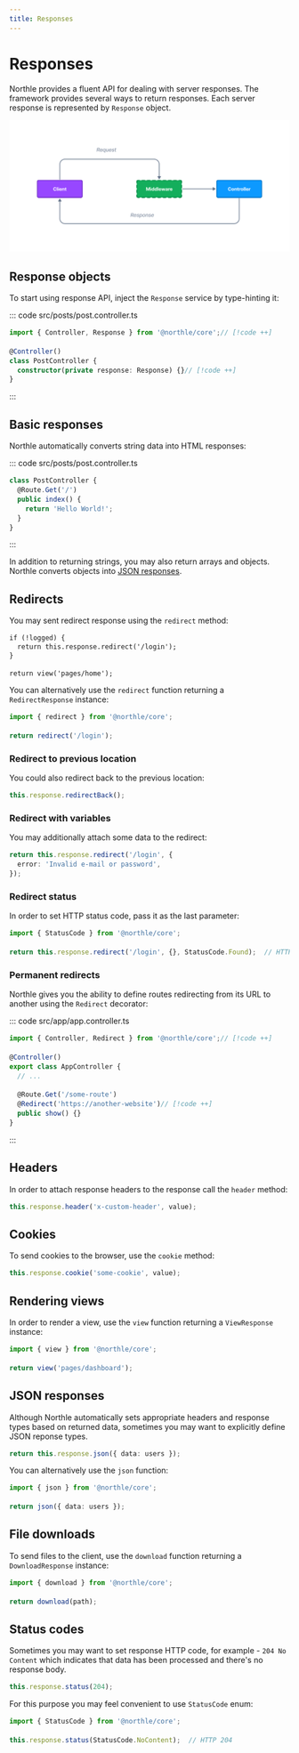 ```yaml
---
title: Responses
---
```


# Responses

Northle provides a fluent API for dealing with server responses. The framework provides several ways to return responses. Each server response is represented by `Response` object.

![Request Lifecycle](./assets/http-lifecycle.png)

## Response objects

To start using response API, inject the `Response` service by type-hinting it:

::: code src/posts/post.controller.ts
```ts
import { Controller, Response } from '@northle/core';// [!code ++]

@Controller()
class PostController {
  constructor(private response: Response) {}// [!code ++]
}
```
:::

## Basic responses

Northle automatically converts string data into HTML responses:

::: code src/posts/post.controller.ts
```ts
class PostController {
  @Route.Get('/')
  public index() {
    return 'Hello World!';
  }
}
```
:::

In addition to returning strings, you may also return arrays and objects. Northle converts objects into [JSON responses](/docs/basics/responses#json-responses).

## Redirects

You may sent redirect response using the `redirect` method:

```ts{2}
if (!logged) {
  return this.response.redirect('/login');
}

return view('pages/home');
```

You can alternatively use the `redirect` function returning a `RedirectResponse` instance:

```ts
import { redirect } from '@northle/core';

return redirect('/login');
```

### Redirect to previous location

You could also redirect back to the previous location:

```ts
this.response.redirectBack();
```

### Redirect with variables

You may additionally attach some data to the redirect:

```ts
return this.response.redirect('/login', {
  error: 'Invalid e-mail or password',
});
```

### Redirect status

In order to set HTTP status code, pass it as the last parameter:

```ts
import { StatusCode } from '@northle/core';

return this.response.redirect('/login', {}, StatusCode.Found);  // HTTP 302
```

### Permanent redirects

Northle gives you the ability to define routes redirecting from its URL to another using the `Redirect` decorator:

::: code src/app/app.controller.ts
```ts
import { Controller, Redirect } from '@northle/core';// [!code ++]

@Controller()
export class AppController {
  // ...

  @Route.Get('/some-route')
  @Redirect('https://another-website')// [!code ++]
  public show() {}
}
```
:::

## Headers

In order to attach response headers to the response call the `header` method:

```ts
this.response.header('x-custom-header', value);
```

## Cookies

To send cookies to the browser, use the `cookie` method:

```ts
this.response.cookie('some-cookie', value);
```

## Rendering views

In order to render a view, use the `view` function returning a `ViewResponse` instance:

```ts
import { view } from '@northle/core';

return view('pages/dashboard');
```

## JSON responses

Although Northle automatically sets appropriate headers and response types based on returned data, sometimes you may want to explicitly define JSON reponse types.

```ts
return this.response.json({ data: users });
```

You can alternatively use the `json` function:

```ts
import { json } from '@northle/core';

return json({ data: users });
```

## File downloads

To send files to the client, use the `download` function returning a `DownloadResponse` instance:

```ts
import { download } from '@northle/core';

return download(path);
```

## Status codes

Sometimes you may want to set response HTTP code, for example - `204 No Content` which indicates that data has been processed and there's no response body.

```ts
this.response.status(204);
```

For this purpose you may feel convenient to use `StatusCode` enum:

```ts
import { StatusCode } from '@northle/core';

this.response.status(StatusCode.NoContent);  // HTTP 204
```

